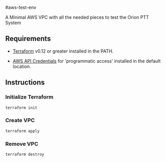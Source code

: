 #aws-test-env

A Minimal AWS VPC with all the needed pieces to test the Orion PTT System

## Requirements

* [Terraform](https://www.terraform.io/downloads.html) v0.12 or greater installed in the PATH.

* [AWS API Credentials](https://docs.aws.amazon.com/general/latest/gr/aws-sec-cred-types.html) for 'programmatic access' installed in the default location.

## Instructions

### Initialize Terraform

    terraform init
    
### Create VPC

    terraform apply
    
### Remove VPC

    terraform destroy